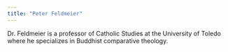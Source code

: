 ```yaml
---
title: "Peter Feldmeier"
---
```


Dr. Feldmeier is a professor of Catholic Studies at the University of Toledo where he specializes in Buddhist comparative theology.

